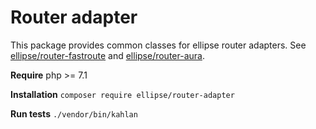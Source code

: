 # Router adapter

This package provides common classes for ellipse router adapters. See [ellipse/router-fastroute](https://github.com/ellipsephp/router-fastroute) and [ellipse/router-aura](https://github.com/ellipsephp/router-aura).

**Require** php >= 7.1

**Installation** `composer require ellipse/router-adapter`

**Run tests** `./vendor/bin/kahlan`
